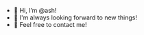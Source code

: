 - 👋 Hi, I’m @ash!
- 📢 I'm always looking forward to new things!
- 📧 Feel free to contact me!

<!---
0xaaash/0xaaash is a ✨ special ✨ repository because its `README.md` (this file) appears on your GitHub profile.
You can click the Preview link to take a look at your changes.
--->
